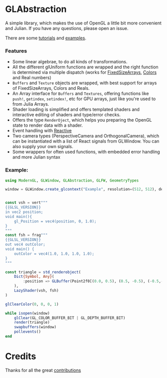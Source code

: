# GLAbstraction
A simple library, which makes the use of OpenGL a little bit more convenient and Julian.
If you have any questions, please open an issue.

There are some [tutorials](tutorials/README.md) and [examples](https://github.com/JuliaGL/GLAbstraction.jl/tree/master/example).

### Features

* Some linear algebrae, to do all kinds of transformations.
* All the different glUniform functions are wrapped and the right function is determined via multiple dispatch (works for [FixedSizeArrays](https://github.com/SimonDanisch/FixedSizeArrays.jl), [Colors](https://github.com/JuliaGraphics/Colors.jl) and Real numbers)
* `Buffers` and `Texture` objects are wrapped, with best support for arrays of FixedSizeArrays, Colors and Reals.
* An Array interface for `Buffers` and `Textures`, offering functions like `push!`, `getindex`, `setindex!`, etc for GPU arrays, just like you're used to from Julia Arrays.
* Shader loading is simplified and offers templated shaders and interactive editing of shaders and type/error checks.
* Offers the type `RenderOject`, which helps you preparing the OpenGL state to render data with a shader.
* Event handling with [Reactive](https://github.com/JuliaLang/Reactive.jl)
* Two camera types (PerspectiveCamera and OrthogonalCamera), which can be instantiated with a list of React signals from GLWindow. You can also supply your own signals.
* Some wrappers for often used functions, with embedded error handling and more Julian syntax




### Example:

```julia
using ModernGL, GLWindow, GLAbstraction, GLFW, GeometryTypes

window = GLWindow.create_glcontext("Example", resolution=(512, 512), debugging=true)


const vsh = vert"""
{{GLSL_VERSION}}
in vec2 position;
void main(){
	gl_Position = vec4(position, 0, 1.0);
}
"""
const fsh = frag"""
{{GLSL_VERSION}}
out vec4 outColor;
void main() {
	outColor = vec4(1.0, 1.0, 1.0, 1.0);
}
"""

const triangle = std_renderobject(
	Dict{Symbol, Any}(
        :position => GLBuffer(Point2f0[(0.0, 0.5), (0.5, -0.5), (-0.5,-0.5)]),
    ),
	LazyShader(vsh, fsh)
)

glClearColor(0, 0, 0, 1)

while isopen(window)
  	glClear(GL_COLOR_BUFFER_BIT | GL_DEPTH_BUFFER_BIT)
    render(triangle)
  	swapbuffers(window)
  	pollevents()
end

```

# Credits

Thanks for all the great [contributions](https://github.com/JuliaGL/GLAbstraction.jl/graphs/contributors)
